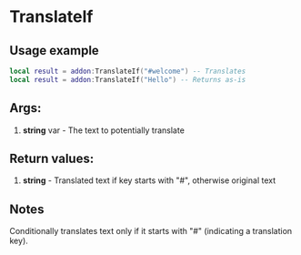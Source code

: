 # TranslateIf

## Usage example
```lua
local result = addon:TranslateIf("#welcome") -- Translates
local result = addon:TranslateIf("Hello") -- Returns as-is
```

## Args:
1. **string** var - The text to potentially translate

## Return values:
1. **string** - Translated text if key starts with "#", otherwise original text

## Notes
Conditionally translates text only if it starts with "#" (indicating a translation key).
